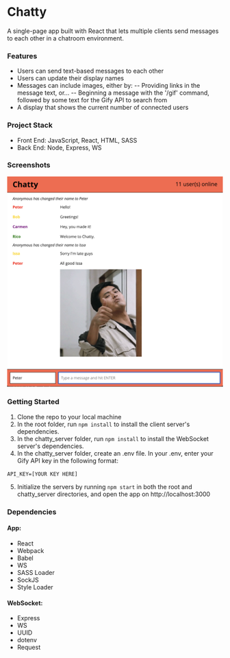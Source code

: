 Chatty
=====================

A single-page app built with React that lets multiple clients send messages to each other in a chatroom environment.

### Features

- Users can send text-based messages to each other
- Users can update their display names
- Messages can include images, either by:
-- Providing links in the message text, or...
-- Beginning a message with the '/gif' command, followed by some text for the Gify API to search from
- A display that shows the current number of connected users

### Project Stack
- Front End: JavaScript, React, HTML, SASS
- Back End: Node, Express, WS

### Screenshots
![Main App View](https://github.com/pnolan89/chatty-app/blob/master/docs/screenshots/Screen%20Shot%202019-02-15%20at%203.55.06%20PM.png?raw=true)

### Getting Started
1. Clone the repo to your local machine
2. In the root folder, run ```npm install``` to install the client server's dependencies.
3. In the chatty_server folder, run ```npm install``` to install the WebSocket server's dependencies.
4. In the chatty_server folder, create an .env file. In your .env, enter your Gify API key in the following format:
```
API_KEY=[YOUR KEY HERE]
```
5. Initialize the servers by running ```npm start``` in both the root and chatty_server directories, and open the app on http://localhost:3000

### Dependencies
#### App:
- React
- Webpack
- Babel
- WS
- SASS Loader
- SockJS
- Style Loader

#### WebSocket:
- Express
- WS
- UUID
- dotenv
- Request